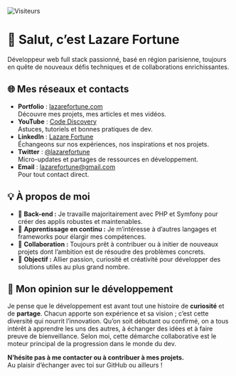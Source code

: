 ![Visiteurs](https://komarev.com/ghpvc/?username=lazarefortune)

# 👋 Salut, c’est Lazare Fortune

Développeur web full stack passionné, basé en région parisienne, toujours en quête de nouveaux défis techniques et de collaborations enrichissantes.

## 🌐 Mes réseaux et contacts
- **Portfolio** : [lazarefortune.com](https://www.lazarefortune.com)  
  Découvre mes projets, mes articles et mes vidéos.
- **YouTube** : [Code Discovery](https://www.youtube.com/channel/UCITKwfT7qVXjdHHu84Atodw)  
  Astuces, tutoriels et bonnes pratiques de dev.
- **LinkedIn** : [Lazare Fortune](https://www.linkedin.com/in/lazarefortune/)  
  Échangeons sur nos expériences, nos inspirations et nos projets.
- **Twitter** : [@lazarefortune](https://twitter.com/lazarefortune)  
  Micro-updates et partages de ressources en développement.
- **Email** : [lazarefortune@gmail.com](mailto:lazarefortune@gmail.com)  
  Pour tout contact direct.

## 💡 À propos de moi
- 🔭 **Back-end :** Je travaille majoritairement avec PHP et Symfony pour créer des applis robustes et maintenables.
- 🌱 **Apprentissage en continu :** Je m’intéresse à d’autres langages et frameworks pour élargir mes compétences.  
- 👯 **Collaboration :** Toujours prêt à contribuer ou à initier de nouveaux projets dont l’ambition est de résoudre des problèmes concrets.  
- 🎯 **Objectif :** Allier passion, curiosité et créativité pour développer des solutions utiles au plus grand nombre.

## 💭 Mon opinion sur le développement
Je pense que le développement est avant tout une histoire de **curiosité** et de **partage**. Chacun apporte son expérience et sa vision ; c’est cette diversité qui nourrit l’innovation. Qu’on soit débutant ou confirmé, on a tous intérêt à apprendre les uns des autres, à échanger des idées et à faire preuve de bienveillance. Selon moi, cette démarche collaborative est le moteur principal de la progression dans le monde du dev.

**N’hésite pas à me contacter ou à contribuer à mes projets.**  
Au plaisir d’échanger avec toi sur GitHub ou ailleurs !
